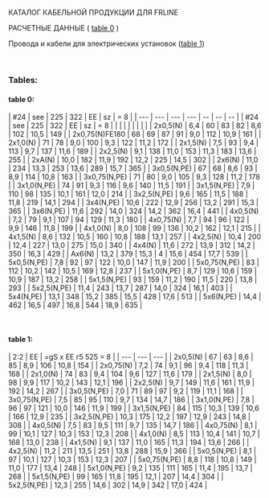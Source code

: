КАТАЛОГ КАБЕЛЬНОЙ ПРОДУКЦИИ ДЛЯ FRLINE

РАСЧЕТНЫЕ ДАННЫЕ 
(
<a href="#097d8a30-71da-49b7-9637-ea2bf7d29529">table 0</a>
)

Провода и кабели для электрических установок 
(<a href="#a6cef5a6-df9b-4645-8946-62427fe114cd">table 1</a>)


<br>

<h3>Tables:</h3>
<h4>table 0:</h4>
| #24 | see | 225 | 322 | ЕЕ | sz | = 8 |
| --- | --- | --- | --- | -- | -- | -- |
| #24 | see | 225 | 322 | ЕЕ | sz | = 8 |
| | | | | | | |
| 2x0,5(N) | 6,4 | 60 | 83 | 82 | 8,6 | 102 | 10,5 | 149 |
| 2x0,75(N)FE180 | 68 | 69 | 87 | 91 | 9,0 | 112 | 10,9 | 161 |
| 2x1,0(N) | 71 | 78 | 9,0 | 100 | 9,3 | 122 | 11,2 | 172 |
| 2x1,5(N) | 7,5 | 93 | 9,4 | 113 | 9,7 | 137 | 11,6 | 189 |
| 2x2,5(N) | 9,1 | 138 | 11,0 | 153 | 11,3 | 183 | 13,6 | 255 |
| 2xA(N) | 10,0 | 182 | 11,9 | 192 | 12,2 | 225 | 14,5 | 302 |
| 2x6(N) | 11,0 | 234 | 13,3 | 253 | 13,6 | 289 | 15,7 | 365 |
| 3x0,5(N,PE) | 67 | 68 | 8,6 | 93 | 8,9 | 114 | 10,8 | 163 |
| 3x0,75(N,PE) | 71 | 80 | 9,0 | 105 | 9,3 | 128 | 11,2 | 178 |
| 3x1,0(N,PE) | 74 | 91 | 9,3 | 116 | 9,6 | 140 | 11,5 | 191 |
| 3x1,5(N,PE) | 7,9 | 110 | 98 | 135 | 10,1 | 161 | 12,0 | 214 |
| 3x2,5(N,PE) | 9,6 | 165 | 11,5 | 188 | 11,8 | 219 | 14,1 | 294 |
| 3x4(N,PE) | 10,6 | 222 | 12,9 | 256 | 13,2 | 291 | 15,3 | 365 |
| 3x6(N,PE) | 11,6 | 292 | 14,0 | 324 | 14,2 | 362 | 16,4 | 441 |
| 4x0,5(N) | 7,2 | 79 | 9,1 | 107 | 94 | 129 | 11,3 | 180 |
| 4x0,75(N) | 7,7 | 94 | 96 | 122 | 9,9 | 146 | 11,8 | 199 |
| 4x1,0(N) | 8,0 | 108 | 99 | 136 | 10,2 | 162 | 12,1 | 215 |
| 4x1,5(N) | 8,6 | 132 | 10,5 | 160 | 10,8 | 188 | 13,1 | 257 |
| 4x2,5(N) | 10,4 | 200 | 12,4 | 227 | 13,0 | 275 | 15,0 | 340 |
| 4x4(N) | 11,6 | 272 | 13,9 | 312 | 14,2 | 350 | 16,3 | 429 |
| Ax6(N) | 13,2 | 379 | 15,3 | 4 | 15,6 | 454 | 17,7 | 539 |
| 5x0,5(N,PE) | 7,8 | 92 | 97 | 122 | 10,0 | 147 | 11,9 | 200 |
| 5x0,75(N,PE) | 83 | 112 | 10,2 | 142 | 10,5 | 169 | 12,8 | 237 |
| 5x1,0(N,PE) | 8,7 | 129 | 10,6 | 159 | 10,9 | 187 | 13,2 | 258 |
| 5x1,5(N,PE) | 93 | 159 | 11,2 | 190 | 11,5 | 220 | 13,8 | 293 |
| 5x2,5(N,PE) | 11,4 | 243 | 13,7 | 287 | 14,0 | 324 | 16,1 | 403 |
| 5x4(N,PE) | 13,1 | 348 | 15,2 | 385 | 15,5 | 428 | 17,6 | 513 |
| 5x6(N,PE) | 14,4 | 462 | 16,5 | 497 | 16,8 | 544 | 18,9 | 635 |

<br><h4>table 1:</h4>
| 2:2 | ЕЕ | =gS x ЕЕ г5 525 = 8 |
| --- | --- | --- |
| 2x0,5(N) | 67 | 63 | 8,6 | 85 | 8,9 | 106 | 10,8 | 154 |
| 2x0,75(N) | 7,2 | 74 | 9,1 | 96 | 9,4 | 118 | 11,3 | 168 |
| 2x1,0(N) | 74 | 83 | 9,4 | 104 | 9,6 | 127 | 11,6 | 179 |
| 2x1,5(N) | 8,0 | 98 | 9,9 | 117 | 10,2 | 143 | 12,1 | 196 |
| 2x2,5(N) | 9,7 | 149 | 11,6 | 161 | 11,9 | 192 | 14,2 | 267 |
| 3x0,5(N,PE) | 7,0 | 71 | 89 | 97 | 9,2 | 119 | 11,1 | 168 |
| 3x0,75(N,PE) | 7,5 | 85 | 95 | 110 | 9,7 | 134 | 14,7 | 186 |
| 3x1,0(N,PE) | 7,8 | 96 | 97 | 121 | 10,0 | 146 | 11,9 | 199 |
| 3x1,5(N,PE) | 84 | 115 | 10,3 | 139 | 10,6 | 166 | 12,9 | 235 |
| 3x2,5(N,PE) | 10,3 | 175 | 12,2 | 197 | 12,9 | 243 | 14,8 | 308 |
| 4x0,5(N) | 7,5 | 83 | 9,5 | 111 | 9,7 | 135 | 14,7 | 186 |
| 4x0,75(N) | 8,1 | 99 | 10,1 | 127 | 10,3 | 153 | 12,3 | 208 |
| 4x1,0(N) | 8,5 | 113 | 10,4 | 141 | 10,7 | 168 | 13,0 | 238 |
| 4x1,5(N) | 9,1 | 137 | 11,0 | 165 | 11,3 | 194 | 13,6 | 266 |
| 4x2,5(N) | 11,2 | 211 | 13,5 | 251 | 13,8 | 288 | 15,9 | 366 |
| 5x0,5(N,PE) | 8,1 | 97 | 10,1 | 127 | 10,3 | 153 | 12,3 | 207 |
| 5x0,75(N,PE) | 8,8 | 118 | 10,8 | 149 | 11,0 | 177 | 13,4 | 248 |
| 5x1,0(N,PE) | 9,2 | 135 | 111 | 165 | 11,4 | 195 | 13,7 | 268 |
| 5x1,5(N,PE) | 99 | 165 | 11,8 | 195 | 12,1 | 207 | 14,4 | 304 |
| 5x2,5(N,PE) | 12,3 | 255 | 14,6 | 302 | 14,9 | 342 | 17,0 | 424 |


<style>
/* Add your CSS styles here */